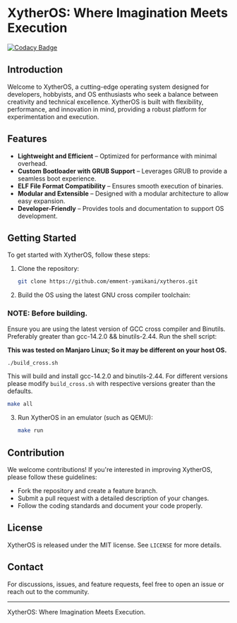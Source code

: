 # XytherOS: Where Imagination Meets Execution

[![Codacy Badge](https://api.codacy.com/project/badge/Grade/502d15dbfb5e497c9e7c246eeca43388)](https://app.codacy.com/gh/Emment-Yamikani/XytherOS?utm_source=github.com&utm_medium=referral&utm_content=Emment-Yamikani/XytherOS&utm_campaign=Badge_Grade)

## Introduction
Welcome to XytherOS, a cutting-edge operating system designed for developers, hobbyists, and OS enthusiasts who seek a balance between creativity and technical excellence. XytherOS is built with flexibility, performance, and innovation in mind, providing a robust platform for experimentation and execution.

## Features
- **Lightweight and Efficient** – Optimized for performance with minimal overhead.
- **Custom Bootloader with GRUB Support** – Leverages GRUB to provide a seamless boot experience.
- **ELF File Format Compatibility** – Ensures smooth execution of binaries.
- **Modular and Extensible** – Designed with a modular architecture to allow easy expansion.
- **Developer-Friendly** – Provides tools and documentation to support OS development.

## Getting Started
To get started with XytherOS, follow these steps:
1. Clone the repository:
   ```sh
   git clone https://github.com/emment-yamikani/xytheros.git
   ```
2. Build the OS using the latest GNU cross compiler toolchain:
### NOTE: Before building.
   Ensure you are using the latest version of GCC cross compiler and Binutils. Preferably greater than gcc-14.2.0 && binutils-2.44. Run the shell script:

   **This was tested on Manjaro Linux; So it may be different on your host OS.**

   ```sh
   ./build_cross.sh
   ```

   This will build and install gcc-14.2.0 and binutils-2.44. For different versions please modify `build_cross.sh` with respective versions greater than the defaults.
   
   ```sh
   make all
   ```
3. Run XytherOS in an emulator (such as QEMU):
   ```sh
   make run
   ```

## Contribution
We welcome contributions! If you're interested in improving XytherOS, please follow these guidelines:
- Fork the repository and create a feature branch.
- Submit a pull request with a detailed description of your changes.
- Follow the coding standards and document your code properly.

## License
XytherOS is released under the MIT license. See `LICENSE` for more details.

## Contact
For discussions, issues, and feature requests, feel free to open an issue or reach out to the community.

---
XytherOS: Where Imagination Meets Execution.

